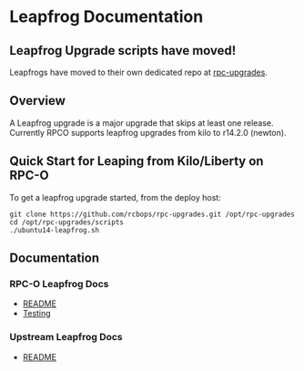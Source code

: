 # Leapfrog Documentation

## Leapfrog Upgrade scripts have moved!

Leapfrogs have moved to their own dedicated repo at [rpc-upgrades](https://github.com/rcbops/rpc-upgrades).

## Overview

A Leapfrog upgrade is a major upgrade that skips at least one release. Currently RPCO supports leapfrog upgrades from kilo to r14.2.0 (newton).

## Quick Start for Leaping from Kilo/Liberty on RPC-O

To get a leapfrog upgrade started, from the deploy host:

    git clone https://github.com/rcbops/rpc-upgrades.git /opt/rpc-upgrades
    cd /opt/rpc-upgrades/scripts
    ./ubuntu14-leapfrog.sh

## Documentation
### RPC-O Leapfrog Docs

* [README](https://github.com/rcbops/rpc-upgrades/blob/master/README.rst)
* [Testing](https://github.com/rcbops/rpc-upgrades/blob/master/testing.rst)

### Upstream Leapfrog Docs

* [README](https://github.com/openstack/openstack-ansible-ops/blob/master/leap-upgrades/README.md)
